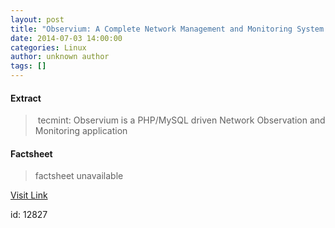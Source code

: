 ```yaml
---
layout: post
title: "Observium: A Complete Network Management and Monitoring System for RHEL/CentOS"
date: 2014-07-03 14:00:00
categories: Linux
author: unknown author
tags: []
---
```



#### Extract
>&nbsp;tecmint: Observium is a PHP/MySQL driven Network Observation and Monitoring application

#### Factsheet
>factsheet unavailable

[Visit Link](http://www.linuxtoday.com/upload/observium-a-complete-network-management-and-monitoring-system-for-rhelcentos-140701030514.html)

id:   12827
